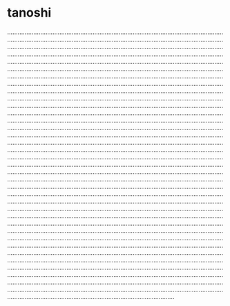 # tanoshi

................................................................................................................................................................................................................................................................................................................................................................................................................................................................................................................................................................................................................................................................................................................................................................................................................................................................................................................................................................................................................................................................................................................................................................................................................................................................................................................................................................................................................................................................................................................................................................................................................................................................................................................................................................................................................................................................................................................................................................................................................................................................................................................................................................................................................................................................................................................................................................................................................................................................................................................................................................................................................................................................................................................................................................................................................................................................................................................................................................................................................................................................................................................................................................................................................................................................................................................................................................................................................................................................................................................................................................................................................................................................................................................................................................................................................................................................................................................................................................................................................................................................................................................................................................................................................................................................................................................................................................................................................................................................................................................................................................................................................................................................................................................................................
